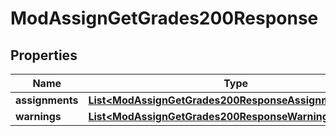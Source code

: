 

# ModAssignGetGrades200Response


## Properties

| Name | Type | Description | Notes |
|------------ | ------------- | ------------- | -------------|
|**assignments** | [**List&lt;ModAssignGetGrades200ResponseAssignmentsInner&gt;**](ModAssignGetGrades200ResponseAssignmentsInner.md) |  |  |
|**warnings** | [**List&lt;ModAssignGetGrades200ResponseWarningsInner&gt;**](ModAssignGetGrades200ResponseWarningsInner.md) |  |  [optional] |



